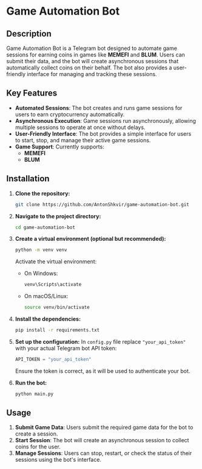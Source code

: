 # Game Automation Bot

## Description

Game Automation Bot is a Telegram bot designed to automate game sessions for earning coins in games like **MEMEFI** and **BLUM**. Users can submit their data, and the bot will create asynchronous sessions that automatically collect coins on their behalf. The bot also provides a user-friendly interface for managing and tracking these sessions.

## Key Features

- **Automated Sessions**: The bot creates and runs game sessions for users to earn cryptocurrency automatically.
- **Asynchronous Execution**: Game sessions run asynchronously, allowing multiple sessions to operate at once without delays.
- **User-Friendly Interface**: The bot provides a simple interface for users to start, stop, and manage their active game sessions.
- **Game Support**: Currently supports:
  - **MEMEFI**
  - **BLUM**

## Installation

1. **Clone the repository:**
    ```bash
    git clone https://github.com/AntonShkvir/game-automation-bot.git
    ```

2. **Navigate to the project directory:**
    ```bash
    cd game-automation-bot
    ```

3. **Create a virtual environment (optional but recommended):**
    ```bash
    python -m venv venv
    ```

   Activate the virtual environment:
   - On Windows:
     ```bash
     venv\Scripts\activate
     ```
   - On macOS/Linux:
     ```bash
     source venv/bin/activate
     ```

4. **Install the dependencies:**
    ```bash
    pip install -r requirements.txt
    ```

5. **Set up the configuration:**
    In `config.py` file replace `"your_api_token"` with your actual Telegram bot API token:
    ```python
    API_TOKEN = "your_api_token"
    ```
   Ensure the token is correct, as it will be used to authenticate your bot.

6. **Run the bot:**
    ```bash
    python main.py
    ```

## Usage

1. **Submit Game Data**: Users submit the required game data for the bot to create a session.
2. **Start Session**: The bot will create an asynchronous session to collect coins for the user.
3. **Manage Sessions**: Users can stop, restart, or check the status of their sessions using the bot's interface.
